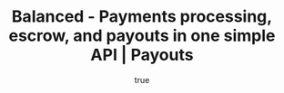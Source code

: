 ---
title: Balanced - Payments processing, escrow, and payouts in one simple API | Payouts
template: payouts.html

pageTitle: Payouts
body_class: payouts

subtitle:
  heading: Pay your sellers with ACH direct deposit. Funds are deposited the next business day for U.S. bank accounts and same business day for Wells Fargo accounts.

howItWorks:
  title: How it works
  body: Integrate Balanced's full marketplace solution to manage your processing and payout needs. You may also use payouts<br />as a stand-alone product.

withProcessing:
  title: THE FULL MARKETPLACE SOLUTION
  body: With Balanced's card processing and ACH debits, money from your buyers are placed into an order specific escrow on behalf of the seller until you're ready to pay out.
  process1: Debit the buyer's credit card or bank account
  process2: Funds are grouped into order-specific escrows, linking the buyer and seller together
  process3: Pay out your seller(s) and collect your marketplace fee

payoutsOnly:
  title: PAYOUTS ONLY
  body: Simply fund your escrow (held by Balanced)<br />with your marketplace's bank account to pay<br />your sellers.
  process1: Preload your escrow balance by debiting the marketplace's bank account
  process2: Funds are placed in the general escrow balance in 4 business days
  process3: Pay out your sellers from your general escrow balance

viewAPaymentsScenario:
  button: VIEW A PAYMENTS SCENARIO

paymentSchedule:
  title: Payment schedule
  body: Balanced will batch payouts for submission each weekday. The ACH network operates only on banking days, so submission will not occur on bank holidays.

submissionTimes:
  title: ACH PAYOUTS SUBMISSION TIMES
  time: "3:00"
  timezone: PM PACIFIC

bankHolidays:
  title: BANK HOLIDAYS (2013)
  list:
    - label: row0
      row:
        - label: New Year's Day
          date: Jan 1
        - label: Labor Day
          date: Sep 2
    - label: row1
      row:
        - label: Martin Luther King, Jr's Birthday
          date: Jan 21
        - label: Columbus Day
          date: Oct 14
    - label: row2
      row:
        - label: Washington's Birthday
          date: Feb 18
        - label: Veterans Day
          date: Nov 11
    - label: row3
      row:
        - label: Memorial Day
          date: May 27
        - label: Thanksgiving Day
          date: Nov 28
    - label: row4
      row:
        - label: Independence Day
          date: Jul 4
        - label: Christmas Day
          date: Dec 25

collectingBankInfo:
  title: Collecting bank account info
  body: To issue a payout, collect the bank account holder's name, routing number, account number, and account type.

payoutStatus:
  title: Payout status
  body: The status of a payout is updated throughout its lifecycle.<br />Follow our best practices guide<br />minimize payout failures.
  learnLink: View payouts best practices

reversingAPayout:
  title: Reversing a payout
  body: You may reverse a payout in<br />order to retrieve funds back<br />from the seller.

bankStatementDescriptor:
  title: Bank statement descriptor
  body: Modify the bank statement soft descriptor on a per-transaction basis.
  learnLink: "Learn more about setting<br />the soft descriptor"
  limit: "Bank statement soft descriptor max. character length: 14"

payoutsPricing:
  title: Pricing
  payingYourSellers: Paying your sellers (Same-day / Next-day ACH deposit)
  payingToYourBank: Paying to your bank account
  reversal: Reversal
  failure: Failure
  preloading: Preloading your escrow

tryTheDashboard:
  body: Get started today.
  button: TRY THE DASHBOARD

---